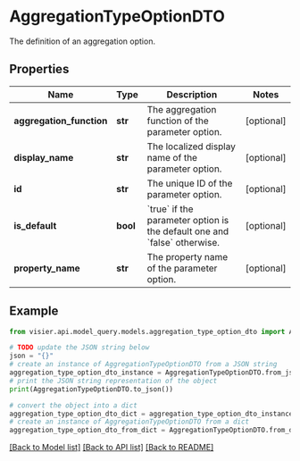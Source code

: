 # AggregationTypeOptionDTO

The definition of an aggregation option.

## Properties

Name | Type | Description | Notes
------------ | ------------- | ------------- | -------------
**aggregation_function** | **str** | The aggregation function of the parameter option. | [optional] 
**display_name** | **str** | The localized display name of the parameter option. | [optional] 
**id** | **str** | The unique ID of the parameter option. | [optional] 
**is_default** | **bool** | &#x60;true&#x60; if the parameter option is the default one and &#x60;false&#x60; otherwise. | [optional] 
**property_name** | **str** | The property name of the parameter option. | [optional] 

## Example

```python
from visier.api.model_query.models.aggregation_type_option_dto import AggregationTypeOptionDTO

# TODO update the JSON string below
json = "{}"
# create an instance of AggregationTypeOptionDTO from a JSON string
aggregation_type_option_dto_instance = AggregationTypeOptionDTO.from_json(json)
# print the JSON string representation of the object
print(AggregationTypeOptionDTO.to_json())

# convert the object into a dict
aggregation_type_option_dto_dict = aggregation_type_option_dto_instance.to_dict()
# create an instance of AggregationTypeOptionDTO from a dict
aggregation_type_option_dto_from_dict = AggregationTypeOptionDTO.from_dict(aggregation_type_option_dto_dict)
```
[[Back to Model list]](../README.md#documentation-for-models) [[Back to API list]](../README.md#documentation-for-api-endpoints) [[Back to README]](../README.md)


